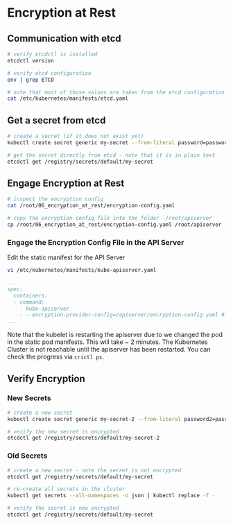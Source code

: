 # Encryption at Rest

## Communication with etcd

```bash
# verify etcdctl is installed
etcdctl version

# verify etcd configuration
env | grep ETCD

# note that most of those values are taken from the etcd configuration
cat /etc/kubernetes/manifests/etcd.yaml 
```

## Get a secret from etcd

```bash
# create a secret (if it does not exist yet)
kubectl create secret generic my-secret --from-literal password=password123

# get the secret directly from etcd - note that it is in plain text
etcdctl get /registry/secrets/default/my-secret
```

## Engage Encryption at Rest

```bash
# inspect the encryption config
cat /root/06_encryption_at_rest/encryption-config.yaml

# copy the encryption config file into the folder `/root/apiserver`
cp /root/06_encryption_at_rest/encryption-config.yaml /root/apiserver
```

### Engage the Encryption Config File in the API Server

Edit the static manifest for the API Server
```bash
vi /etc/kubernetes/manifests/kube-apiserver.yaml
```

```yaml
...
spec:
  containers:
  - command:
    - kube-apiserver
    - --encryption-provider-config=/apiserver/encryption-config.yaml # <= add this line
...
```

Note that the kubelet is restarting the apiserver due to we changed the pod in the static pod manifests. This will take ~ 2 minutes. The Kubernetes Cluster is not reachable until the apiserver has been restarted. You can check the progress via `crictl ps`.

## Verify Encryption

### New Secrets

```bash
# create a new secret
kubectl create secret generic my-secret-2 --from-literal password2=password456

# verify the new secret is encrypted
etcdctl get /registry/secrets/default/my-secret-2
```

### Old Secrets

```bash
# create a new secret - note the secret is not encrypted
etcdctl get /registry/secrets/default/my-secret

# re-create all secrets in the cluster
kubectl get secrets --all-namespaces -o json | kubectl replace -f -

# verify the secret is now encrypted
etcdctl get /registry/secrets/default/my-secret
```
